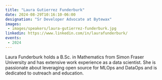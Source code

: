 ```yaml
---
title: "Laura Gutierrez Funderburk"
date: 2024-08-29T10:16:10-06:00
designation: "Sr Developer Advocate at Bytewax"
images:
 - images/speakers/laura-gutierrez-funderburk.jpg
linkedin: https://www.linkedin.com/in/laurafunderburk/
events:
 - 2024
---
```


Laura Funderburk holds a B.Sc. in Mathematics from Simon Fraser University and has extensive work experience as a data scientist. She is passionate about leveraging open source for MLOps and DataOps and is dedicated to outreach and education.
